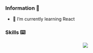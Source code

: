 ### Information :newspaper:

- 🌱 I’m currently learning React

### Skills :keyboard:

<p align="center">
  <a href="https://skillicons.dev">
    <img src="https://skillicons.dev/icons?i=html,css,js,c,cs,cpp,docker,azure,git,github,figma,vscode,visualstudio,androidstudio&perline=14" />
  </a>
</p>
